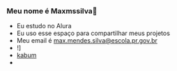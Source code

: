 ### Meu nome é Maxmssilva💙
- Eu estudo no Alura
- Eu uso esse espaço para compartilhar meus projetos
- Meu email é max.mendes.silva@escola.pr.gov.br
- !]
- [kabum](https://tenor.com/pt-BR/view/cat-cat-meme-explosion-explode-exploding-gif-3642346701878996431)
- 
